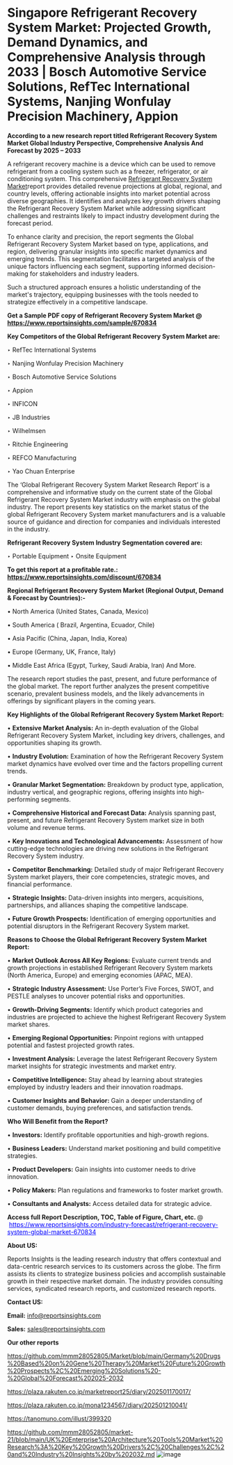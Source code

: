# Singapore Refrigerant Recovery System Market: Projected Growth, Demand Dynamics, and Comprehensive Analysis through 2033 | Bosch Automotive Service Solutions, RefTec International Systems, Nanjing Wonfulay Precision Machinery, Appion

<strong>According to a new research report titled Refrigerant Recovery System Market Global Industry Perspective, Comprehensive Analysis And Forecast by 2025 – 2033</strong>

A refrigerant recovery machine is a device which can be used to remove refrigerant from a cooling system such as a freezer, refrigerator, or air conditioning system. This comprehensive <a href=https://www.reportsinsights.com/sample/670834>Refrigerant Recovery System Market</a>report provides detailed revenue projections at global, regional, and country levels, offering actionable insights into market potential across diverse geographies. It identifies and analyzes key growth drivers shaping the Refrigerant Recovery System Market while addressing significant challenges and restraints likely to impact industry development during the forecast period.

To enhance clarity and precision, the report segments the Global Refrigerant Recovery System Market based on type, applications, and region, delivering granular insights into specific market dynamics and emerging trends. This segmentation facilitates a targeted analysis of the unique factors influencing each segment, supporting informed decision-making for stakeholders and industry leaders.

Such a structured approach ensures a holistic understanding of the market's trajectory, equipping businesses with the tools needed to strategize effectively in a competitive landscape.

<strong>Get a Sample PDF copy of Refrigerant Recovery System Market </strong><strong>@<a href=https://www.reportsinsights.com/sample/670834 style=color:#0000ff;> https://www.reportsinsights.com/sample/670834</a></strong></font>

<strong>Key Competitors of the Global Refrigerant Recovery System Market are:</strong>

‣ RefTec International Systems

‣ Nanjing Wonfulay Precision Machinery

‣ Bosch Automotive Service Solutions

‣ Appion

‣ INFICON

‣ JB Industries

‣ Wilhelmsen

‣ Ritchie Engineering

‣ REFCO Manufacturing

‣ Yao Chuan Enterprise

The ‘Global Refrigerant Recovery System Market Research Report’ is a comprehensive and informative study on the current state of the Global Refrigerant Recovery System Market industry with emphasis on the global industry. The report presents key statistics on the market status of the global Refrigerant Recovery System market manufacturers and is a valuable source of guidance and direction for companies and individuals interested in the industry.

<strong>Refrigerant Recovery System Industry Segmentation covered are:</strong>

‣ Portable Equipment
‣ Onsite Equipment

<strong>To get this report at a profitable rate.: <a href=https://www.reportsinsights.com/discount/670834 style=color:#0000ff;>https://www.reportsinsights.com/discount/670834</a></strong></font>

<strong>Regional Refrigerant Recovery System Market (Regional Output, Demand &amp; Forecast by Countries):-</strong>

• North America (United States, Canada, Mexico)

• South America ( Brazil, Argentina, Ecuador, Chile)

• Asia Pacific (China, Japan, India, Korea)

• Europe (Germany, UK, France, Italy)

• Middle East Africa (Egypt, Turkey, Saudi Arabia, Iran) And More.

The research report studies the past, present, and future performance of the global market. The report further analyzes the present competitive scenario, prevalent business models, and the likely advancements in offerings by significant players in the coming years.

<strong>Key Highlights of the Global Refrigerant Recovery System Market Report:</strong>

• <strong>Extensive Market Analysis:</strong> An in-depth evaluation of the Global Refrigerant Recovery System Market, including key drivers, challenges, and opportunities shaping its growth.

• <strong>Industry Evolution:</strong> Examination of how the Refrigerant Recovery System market dynamics have evolved over time and the factors propelling current trends.

• <strong>Granular Market Segmentation:</strong> Breakdown by product type, application, industry vertical, and geographic regions, offering insights into high-performing segments.

• <strong>Comprehensive Historical and Forecast Data:</strong> Analysis spanning past, present, and future Refrigerant Recovery System market size in both volume and revenue terms.

• <strong>Key Innovations and Technological Advancements:</strong> Assessment of how cutting-edge technologies are driving new solutions in the Refrigerant Recovery System industry.

• <strong>Competitor Benchmarking:</strong> Detailed study of major Refrigerant Recovery System market players, their core competencies, strategic moves, and financial performance.

• <strong>Strategic Insights:</strong> Data-driven insights into mergers, acquisitions, partnerships, and alliances shaping the competitive landscape.

• <strong>Future Growth Prospects:</strong> Identification of emerging opportunities and potential disruptors in the Refrigerant Recovery System market.

<strong>Reasons to Choose the Global Refrigerant Recovery System Market Report:</strong>

• <strong>Market Outlook Across All Key Regions:</strong> Evaluate current trends and growth projections in established Refrigerant Recovery System markets (North America, Europe) and emerging economies (APAC, MEA).

• <strong>Strategic Industry Assessment:</strong> Use Porter’s Five Forces, SWOT, and PESTLE analyses to uncover potential risks and opportunities.

• <strong>Growth-Driving Segments:</strong> Identify which product categories and industries are projected to achieve the highest Refrigerant Recovery System market shares.

• <strong>Emerging Regional Opportunities:</strong> Pinpoint regions with untapped potential and fastest projected growth rates.

• <strong>Investment Analysis:</strong> Leverage the latest Refrigerant Recovery System market insights for strategic investments and market entry.

• <strong>Competitive Intelligence:</strong> Stay ahead by learning about strategies employed by industry leaders and their innovation roadmaps.

• <strong>Customer Insights and Behavior:</strong> Gain a deeper understanding of customer demands, buying preferences, and satisfaction trends.

<strong>Who Will Benefit from the Report?</strong>

• <strong>Investors:</strong> Identify profitable opportunities and high-growth regions.

• <strong>Business Leaders:</strong> Understand market positioning and build competitive strategies.

• <strong>Product Developers:</strong> Gain insights into customer needs to drive innovation.

• <strong>Policy Makers:</strong> Plan regulations and frameworks to foster market growth.

• <strong>Consultants and Analysts:</strong> Access detailed data for strategic advice.
</ul>
<strong>Access full Report Description, TOC, Table of Figure, Chart, etc. </strong>@  <a href=https://www.reportsinsights.com/industry-forecast/refrigerant-recovery-system-global-market-670834 style=color:#0000ff;>https://www.reportsinsights.com/industry-forecast/refrigerant-recovery-system-global-market-670834</a></font>

<strong><strong>About US</strong>:</strong>

Reports Insights is the leading research industry that offers contextual and data-centric research services to its customers across the globe. The firm assists its clients to strategize business policies and accomplish sustainable growth in their respective market domain. The industry provides consulting services, syndicated research reports, and customized research reports.

<strong>Contact US:</strong>

<p class=""""><b>Email:</b> <a href=mailto:info@reportsinsights.com>info@reportsinsights.com</a></p>
<p class=""""><b>Sales:</b> <a href=mailto:sales@reportsinsights.com>sales@reportsinsights.com</a></p>

<strong>Our other reports</strong>

<a href=https://github.com/mmm28052805/Market/blob/main/Germany%20Drugs%20Based%20on%20Gene%20Therapy%20Market%20Future%20Growth%20Prospects%2C%20Emerging%20Solutions%20-%20Global%20Forecast%202025-2032>https://github.com/mmm28052805/Market/blob/main/Germany%20Drugs%20Based%20on%20Gene%20Therapy%20Market%20Future%20Growth%20Prospects%2C%20Emerging%20Solutions%20-%20Global%20Forecast%202025-2032</a>

<a href=https://plaza.rakuten.co.jp/marketreport25/diary/202501170017/>https://plaza.rakuten.co.jp/marketreport25/diary/202501170017/</a>

<a href=https://plaza.rakuten.co.jp/mona1234567/diary/202501210041/>https://plaza.rakuten.co.jp/mona1234567/diary/202501210041/</a>

<a href=https://tanomuno.com/illust/399320>https://tanomuno.com/illust/399320</a>

<a href=https://github.com/mmm28052805/market-21/blob/main/UK%20Enterprise%20Architecture%20Tools%20Market%20Research%3A%20Key%20Growth%20Drivers%2C%20Challenges%2C%20and%20Industry%20Insights%20by%202032.md>https://github.com/mmm28052805/market-21/blob/main/UK%20Enterprise%20Architecture%20Tools%20Market%20Research%3A%20Key%20Growth%20Drivers%2C%20Challenges%2C%20and%20Industry%20Insights%20by%202032.md</a>
![image](https://github.com/user-attachments/assets/29af3939-8ccf-419d-b21f-639e24b7dae1)
